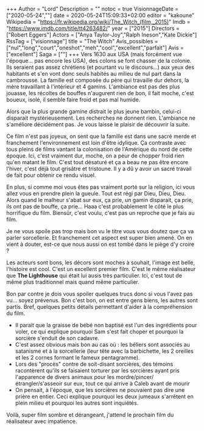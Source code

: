 +++
Author = "Lord"
Description = ""
notoc = true
VisionnageDate = ["2020-05-24",""]
date = 2020-05-24T15:09:33+02:00
editor = "kakoune"
Wikipedia = "https://fr.wikipedia.org/wiki/The_Witch_(film,_2015)"
Imdb = "https://www.imdb.com/title/tt4263482/"
year = ["2015"]
Directors = ["Robert Eggers"]
Actors = ["Anya Taylor-Joy","Ralph Ineson","Kate Dickie"]
RssTag = ["visionnage"]
title = "The Witch"
Avis_possibles = ["nul","long","court","oneshot","meh","cool","excellent","parfait"]
Avis = ["excellent"] 
Saga = [""]
+++
Vers 1630 aux USA (mais forcément vue l'époque… pas encore les USA), des colons se font chasser de la colonie.
Ils seraient pas assez chrétiens (et pourtant vu le discours…) aux yeux des habitants et s'en vont donc seuls habités au milieu de nul part dans la cambrousse.
La famille est composée du père qui travaille dur dehors, la mère travaillant à l'intérieur et 4 gamins.
L'ambiance est pas des plus jouasse, les récoltes de bouffes n'augurent rien de bon, il fait moche, c'est boueux, isolé, il semble faire froid et pas mal humide.

Alors que la plus grande gamine distrait le plus jeune bambin, celui-ci disparait mystérieusement.
Les recherches ne donnent rien.
L'ambiance ne s'améliore décidément pas.
Je vous laisse le plaisir de découvrir la suite.

Ce film n'est pas joyeux, on sent que la famille est dans une sacré merde et franchement l'environnement est loin d'être idylique.
Ça contraste avec tous pleins de films vantant la colonisation de l'Amérique du nord de cette époque.
Ici, c'est vraiment dur, moche, on a peur de chopper froid rien qu'en matant le film.
C'est tout désaturé et ça a beau ne pas être encore l'hiver, c'est déjà tout grisâtre et tristoune.
Il y a dû y avoir un sacré travail de fait pour obtenir ce rendu visuel.

En plus, si comme moi vous êtes pas vraiment porté sur la religion, ici vous allez vous en prendre plein la gueule.
Tout est régi par Dieu, Dieu, Dieu.
Alors quand le malheur s'abat sur eux, ça prie, un gamin disparait, ça prie, ils ont pas de bouffe, ça prie…
Haaa c'est probablement le côté le plus horrifique du film.
Biensûr, c'est voulu, c'est pas un reproche que je fais au film.

Je ne vous spoile pas trop mais bon vu le titre vous vous doutez que ça va parler sorcellerie.
Et franchement cet aspect est super bien amené.
On en vient à douter, est-ce que nous aussi on est tombé dans le piège d'y croire ?

Les acteurs sont bons, les décors sont moches à souhait, l'image est belle, l'histoire est cool.
C'est un excellent premier film.
C'est le même réalisateur que **The Lighthouse** qui était lui ausis très particulier.
Ici, c'est tout de même plus traditionnel mais quand même particulier.

Bon par contre je dois vous spoiler quelques trucs donc si vous l'avez pas vu… soyez prévenus.
Bon c'est bon, on est entre gens biens, les autres sont partis.
Bref, quelques petits détails permettant d'aider à la compréhension du film.

  - Il parait que la graisse de bébé non baptisé est l'un des ingrédients pour voler, ce qui explique pourquoi Sam s'est fait choper et pourquoi la sorcière s'enduit de son cadavre.
  - C'est assez obvious mais bon au cas où : les béliers sont associés au satanisme et à la sorcellerie (leur tête avec la barbichette, les 2 oreilles et les 2 cornes formant le fameux pentagramme).
  - Lors des "procès" contre de soit-disant sorcières, des témoins racontèrent qu'ils se faisaient torturer par les sorcières ayant pris l'apparence de divers animaux pour les mordre/pincer/étrangler/s'asseoir sur eux, tout ce qui arrive à Caleb avant de mourir
  - On pensait, à l'époque, que les sorcières ne pouvaient pas dire une prière en entier. Ceci explique pourquoi les deux jumeaux s'arrêtent en plein milieu et pourquoi les autres sont inquiétés.

Voilà, super film sombre et dérangeant, j'attend le prochain film du réalisateur avec impatience.
